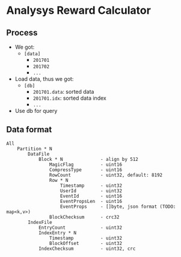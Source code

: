 # Analysys Reward Calculator

## Process
* We got:
    - `[data]`
        - `201701`
        - `201702`
        - `...`
* Load data, thus we got:
    - `[db]`
        - `201701.data`: sorted data
        - `201701.idx`: sorted data index
        - `...`
* Use db for query

## Data format
```
All
    Partition * N
        DataFile
            Block * N              - align by 512
                MagicFlag          - uint16
                CompressType       - uint16
                RowCount           - uint32, default: 8192
                Row * N
                    Timestamp      - uint32
                    UserId         - uint32
                    EventId        - uint16
                    EventPropsLen  - uint16
                    EventProps     - []byte, json format (TODO: map<k,v>)
                BlockChecksum      - crc32
        IndexFile
            EntryCount             - uint32
            IndexEntry * N
                Timestamp          - uint32
                BlockOffset        - uint32
            IndexChecksum          - uint32, crc
```

